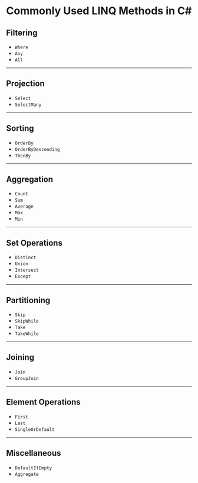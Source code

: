 # Commonly Used LINQ Methods in C#

## **Filtering**
- `Where`
- `Any`
- `All`

---

## **Projection**
- `Select`
- `SelectMany`

---

## **Sorting**
- `OrderBy`
- `OrderByDescending`
- `ThenBy`

---

## **Aggregation**
- `Count`
- `Sum`
- `Average`
- `Max`
- `Min`

---

## **Set Operations**
- `Distinct`
- `Union`
- `Intersect`
- `Except`

---

## **Partitioning**
- `Skip`
- `SkipWhile`
- `Take`
- `TakeWhile`

---

## **Joining**
- `Join`
- `GroupJoin`

---

## **Element Operations**
- `First`
- `Last`
- `SingleOrDefault`

---

## **Miscellaneous**
- `DefaultIfEmpty`
- `Aggregate`
